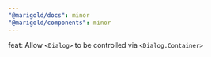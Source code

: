 ```yaml
---
"@marigold/docs": minor
"@marigold/components": minor
---
```


feat: Allow `<Dialog>` to be controlled via `<Dialog.Container>`

